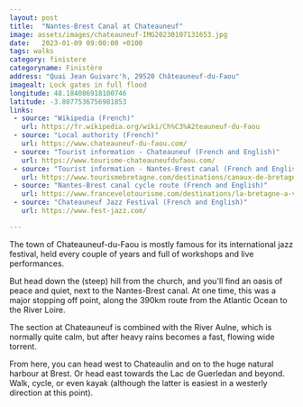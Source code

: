 ```yaml
---
layout: post
title:  "Nantes-Brest Canal at Chateauneuf"
image: assets/images/chateauneuf-IMG20230107131653.jpg
date:   2023-01-09 09:00:00 +0100
tags: walks
category: finistere
categoryname: Finistère
address: "Quai Jean Guivarc'h, 29520 Châteauneuf-du-Faou"
imagealt: Lock gates in full flood
longitude: 48.184086918100746
latitude: -3.8077536756981853
links:
 - source: "Wikipedia (French)"
   url: https://fr.wikipedia.org/wiki/Ch%C3%A2teauneuf-du-Faou
 - source: "Local authority (French)"
   url: https://www.chateauneuf-du-faou.com/
 - source: "Tourist information - Chateauneuf (French and English)"
   url: https://www.tourisme-chateauneufdufaou.com/
 - source: "Tourist information - Nantes-Brest canal (French and English)"
   url: https://www.tourismebretagne.com/destinations/canaux-de-bretagne/le-canal-de-nantes-a-brest/
 - source: "Nantes-Brest canal cycle route (French and English)"
   url: https://www.francevelotourisme.com/destinations/la-bretagne-a-velo/canal-de-nantes-a-brest-a-velo
 - source: "Chateauneuf Jazz Festival (French and English)"
   url: https://www.fest-jazz.com/

---
```

The town of Chateauneuf-du-Faou is mostly famous for its international jazz festival, held every couple of years and full of workshops and live performances.

But head down the (steep) hill from the church, and you'll find an oasis of peace and quiet, next to the Nantes-Brest canal. At one time, this was a major stopping off point, along the 390km route from the Atlantic Ocean to the River Loire.

The section at Chateauneuf is combined with the River Aulne, which is normally quite calm, but after heavy rains becomes a fast, flowing wide torrent.

From here, you can head west to Chateaulin and on to the huge natural harbour at Brest. Or head east towards the Lac de Guerledan and beyond. Walk, cycle, or even kayak (although the latter is easiest in a westerly direction at this point).
